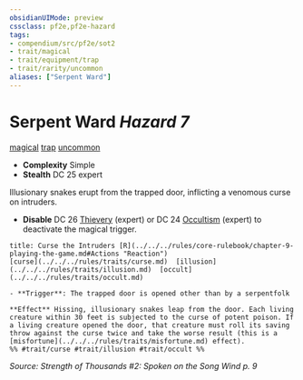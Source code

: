 ```yaml
---
obsidianUIMode: preview
cssclass: pf2e,pf2e-hazard
tags:
- compendium/src/pf2e/sot2
- trait/magical
- trait/equipment/trap
- trait/rarity/uncommon
aliases: ["Serpent Ward"]
---
```

# Serpent Ward *Hazard 7*  
[magical](magical.md)  [trap](trap.md)  [uncommon](uncommon.md)  

- **Complexity** Simple
- **Stealth** DC 25 expert  

Illusionary snakes erupt from the trapped door, inflicting a venomous curse on intruders.

- **Disable** DC 26 [Thievery](../../skills.md#Thievery) (expert) or DC 24 [Occultism](../../skills.md#Occultism) (expert) to deactivate the magical trigger.  
     
```ad-embed-ability
title: Curse the Intruders [R](../../../rules/core-rulebook/chapter-9-playing-the-game.md#Actions "Reaction")
[curse](../../../rules/traits/curse.md)  [illusion](../../../rules/traits/illusion.md)  [occult](../../../rules/traits/occult.md)  

- **Trigger**: The trapped door is opened other than by a serpentfolk

**Effect** Hissing, illusionary snakes leap from the door. Each living creature within 30 feet is subjected to the curse of potent poison. If a living creature opened the door, that creature must roll its saving throw against the curse twice and take the worse result (this is a [misfortune](../../../rules/traits/misfortune.md) effect).  
%% #trait/curse #trait/illusion #trait/occult %%
```

*Source: Strength of Thousands #2: Spoken on the Song Wind p. 9*
